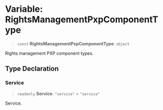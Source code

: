 # Variable: RightsManagementPxpComponentType

> `const` **RightsManagementPxpComponentType**: `object`

Rights management PXP component types.

## Type Declaration

### Service

> `readonly` **Service**: `"service"` = `"service"`

Service.
